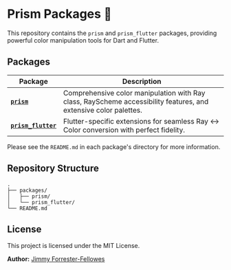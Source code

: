 # Prism Packages 🌈

This repository contains the `prism` and `prism_flutter` packages, providing powerful color manipulation tools for Dart and Flutter.

## Packages

| Package                                       | Description                                                  |
| --------------------------------------------- | ------------------------------------------------------------ |
| [**`prism`**](./packages/prism)               | Comprehensive color manipulation with Ray class, RayScheme accessibility features, and extensive color palettes. |
| [**`prism_flutter`**](./packages/prism_flutter) | Flutter-specific extensions for seamless Ray ↔ Color conversion with perfect fidelity. |

Please see the `README.md` in each package's directory for more information.

## Repository Structure

```
.
├── packages/
│   ├── prism/
│   └── prism_flutter/
└── README.md
```

## License

This project is licensed under the MIT License.

**Author:** [Jimmy Forrester-Fellowes](https://github.com/jimmyff) 